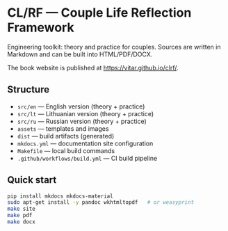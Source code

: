 # CL/RF — Couple Life Reflection Framework

Engineering toolkit: theory and practice for couples. Sources are written in Markdown and can be built into HTML/PDF/DOCX.

The book website is published at https://vitar.github.io/clrf/.

## Structure
- `src/en` — English version (theory + practice)
- `src/lt` — Lithuanian version (theory + practice)
- `src/ru` — Russian version (theory + practice)
- `assets` — templates and images
- `dist` — build artifacts (generated)
- `mkdocs.yml` — documentation site configuration
- `Makefile` — local build commands
- `.github/workflows/build.yml` — CI build pipeline

## Quick start
```bash
pip install mkdocs mkdocs-material
sudo apt-get install -y pandoc wkhtmltopdf   # or weasyprint
make site
make pdf
make docx
```
